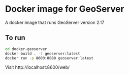 # Docker image for GeoServer

A docker image that runs GeoServer version 2.17

## To run

```bash
cd docker-geoserver
docker build . -t geoserver:latest
docker run -p 8600:8080 geoserver:latest
```

Visit http://localhost:8600/web/
